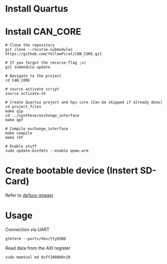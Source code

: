 # Install Quartus


# Install CAN_CORE
```
# Clone the repository
git clone --recurse-submodules https://github.com/YellowPirat/CAN_CORE.git

# If you forgot the recurse-flag ;=)
git submodule update

# Navigate to the project
cd CAN_CORE

# source activate script
source activate.sh

# Create Quartus project and hps core (Can be skipped if already done)
cd project_files
make qip
cd ../synthese/exchange_interface
make qpf

# Compile exchange_interface
make compile
make rbf

# Enable stuff
sudo update-binfmts --enable qemu-arm
```

# Create bootable device (Instert SD-Card)

Refer to [de1soc-imager](./linux/de1soc-imager/README.md)

# Usage
Connection via UART
```
gtkterm --port=/dev/ttyUSB0
```

Read data from the AXI register 
```
sudo memtool md 0xff200000+28